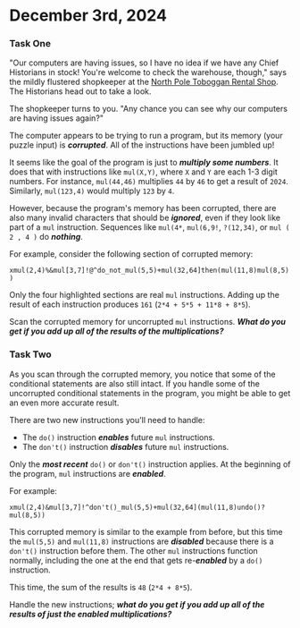 # December 3rd, 2024
### Task One

"Our computers are having issues, so I have no idea if we have any Chief Historians in stock! You're welcome to check the warehouse, though," says the mildly flustered shopkeeper at the [North Pole Toboggan Rental Shop](https://adventofcode.com/2020/day/2). The Historians head out to take a look.

The shopkeeper turns to you. "Any chance you can see why our computers are having issues again?"

The computer appears to be trying to run a program, but its memory (your puzzle input) is **_corrupted_**. All of the instructions have been jumbled up!

It seems like the goal of the program is just to **_multiply some numbers_**. It does that with instructions like `mul(X,Y)`, where `X` and `Y` are each 1-3 digit numbers. For instance, `mul(44,46)` multiplies `44` by `46` to get a result of `2024`. Similarly, `mul(123,4)` would multiply `123` by `4`.

However, because the program's memory has been corrupted, there are also many invalid characters that should be **_ignored_**, even if they look like part of a `mul` instruction. Sequences like `mul(4*`, `mul(6,9!`, `?(12,34)`, or `mul ( 2 , 4 )` do **_nothing_**.

For example, consider the following section of corrupted memory:

`xmul(2,4)%&mul[3,7]!@^do_not_mul(5,5)+mul(32,64]then(mul(11,8)mul(8,5))`

Only the four highlighted sections are real `mul` instructions. Adding up the result of each instruction produces `161` (`2*4 + 5*5 + 11*8 + 8*5`).

Scan the corrupted memory for uncorrupted `mul` instructions. **_What do you get if you add up all of the results of the multiplications?_**

### Task Two

As you scan through the corrupted memory, you notice that some of the conditional statements are also still intact. If you handle some of the uncorrupted conditional statements in the program, you might be able to get an even more accurate result.

There are two new instructions you'll need to handle:
- The `do()` instruction **_enables_** future `mul` instructions.
- The `don't()` instruction **_disables_** future `mul` instructions.

Only the **_most recent_** `do()` or `don't()` instruction applies. At the beginning of the program, `mul` instructions are **_enabled_**.

For example:

`xmul(2,4)&mul[3,7]!^don't()_mul(5,5)+mul(32,64](mul(11,8)undo()?mul(8,5))`

This corrupted memory is similar to the example from before, but this time the `mul(5,5)` and `mul(11,8)` instructions are **_disabled_** because there is a `don't()` instruction before them. The other `mul` instructions function normally, including the one at the end that gets re-**_enabled_** by a `do()` instruction.

This time, the sum of the results is `48` (`2*4 + 8*5`).

Handle the new instructions; **_what do you get if you add up all of the results of just the enabled multiplications?_**